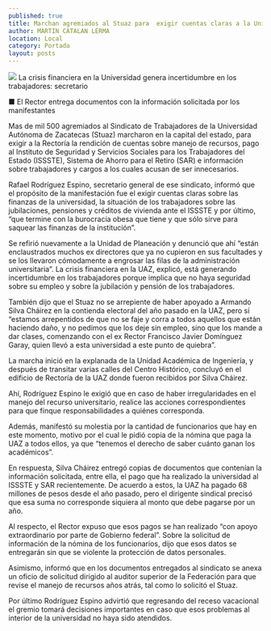 ```yaml
---
published: true
title: Marchan agremiados al Stuaz para  exigir cuentas claras a la Universidad
author: MARTIN CATALAN LERMA
location: Local
category: Portada
layout: posts
---
```


![](http://i.imgur.com/6tQPeKbm.jpg)
La crisis financiera en la Universidad genera incertidumbre en los trabajadores: secretario

■ El Rector entrega documentos con la información solicitada por los manifestantes

Mas de mil 500 agremiados al Sindicato de Trabajadores de la Universidad Autónoma de Zacatecas (Stuaz) marcharon en la capital del estado, para exigir a la Rectoría la rendición de cuentas sobre manejo de recursos, pago al Instituto de Seguridad y Servicios Sociales para los Trabajadores del Estado (ISSSTE), Sistema de Ahorro para el Retiro (SAR) e información sobre trabajadores y cargos a los cuales acusan de ser innecesarios.

Rafael Rodríguez Espino, secretario general de ese sindicato, informó que el propósito de la manifestación fue el exigir cuentas claras sobre las finanzas de la universidad, la situación de los trabajadores sobre las jubilaciones, pensiones y créditos de vivienda ante el ISSSTE y por último, “que termine con la burocracia obesa que tiene y que sólo sirve para saquear las finanzas de la institución”.

Se refirió nuevamente a la Unidad de Planeación y denunció que ahí “están enclaustrados muchos ex directores que ya no cupieron en sus facultades y se los llevaron cómodamente a engrosar las filas de la administración universitaria”.
La crisis financiera en la UAZ, explicó, está generando incertidumbre en los trabajadores porque implica que no haya seguridad sobre su empleo y sobre la jubilación y pensión de los trabajadores.

También dijo que el Stuaz no se arrepiente de haber apoyado a Armando Silva Cháirez en la contienda electoral del año pasado en la UAZ, pero sí “estamos arrepentidos de que no se faje y corra a todos aquellos que están haciendo daño, y no pedimos que los deje sin empleo, sino que los mande a dar clases, comenzando con el ex Rector Francisco Javier Domínguez Garay, quien llevó a esta universidad a este punto de quiebra”.

La marcha inició en la explanada de la Unidad Académica de Ingeniería, y después de transitar varias calles del Centro Histórico, concluyó en el edificio de Rectoría de la UAZ donde fueron recibidos por Silva Cháirez.

Ahí, Rodríguez Espino le exigió que en caso de haber irregularidades en el manejo del recurso universitario, realice las acciones correspondientes para que finque responsabilidades a quiénes corresponda.

Además, manifestó su molestia por la cantidad de funcionarios que hay en este momento, motivo por el cual le pidió copia de la nómina que paga la UAZ a todos ellos, ya que “tenemos el derecho de saber cuánto ganan los académicos”.

En respuesta, Silva Cháirez entregó copias de documentos que contenían la información solicitada, entre ella, el pago que ha realizado la universidad al ISSSTE y SAR recientemente. De acuerdo a estos, la UAZ ha pagado 68 millones de pesos desde el año pasado, pero el dirigente sindical precisó que esa suma no corresponde siquiera al monto que debe pagarse por un año.

Al respecto, el Rector expuso que esos pagos se han realizado “con apoyo extraordinario por parte de Gobierno federal”. Sobre la solicitud de información de la nómina de los funcionarios, dijo que esos datos se entregarán sin que se violente la protección de datos personales.

Asimismo, informó que en los documentos entregados al sindicato se anexa un oficio de solicitud dirigido al auditor superior de la Federación para que revise el manejo de recursos años atrás, tal como lo solicitó el Stuaz.

Por último Rodríguez Espino advirtió que regresando del receso vacacional el gremio tomará decisiones importantes en caso que esos problemas al interior de la universidad no haya sido atendidos.
